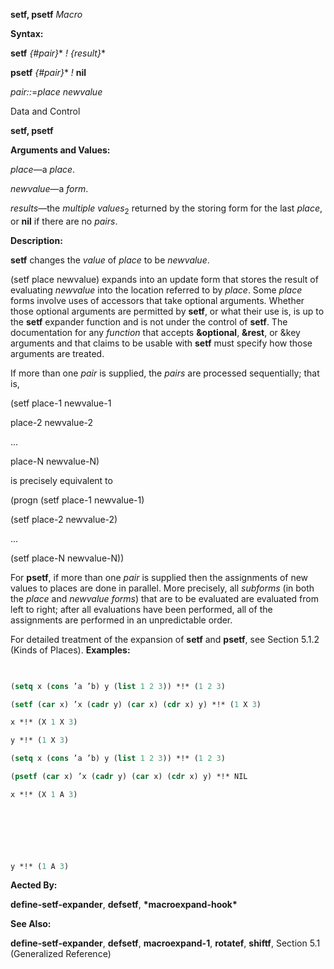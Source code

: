 **setf, psetf** *Macro* 



**Syntax:** 



**setf** *\{#pair\}*\* *! \{result\}*\* 



**psetf** *\{#pair\}*\* *!* **nil** 



*pair::*=*place newvalue* 



Data and Control 



 



 



**setf, psetf** 



**Arguments and Values:** 



*place*—a *place*. 



*newvalue*—a *form*. 



*results*—the *multiple values*<sub>2</sub> returned by the storing form for the last *place*, or **nil** if there are no *pairs*. 



**Description:** 



**setf** changes the *value* of *place* to be *newvalue*. 



(setf place newvalue) expands into an update form that stores the result of evaluating *newvalue* into the location referred to by *place*. Some *place* forms involve uses of accessors that take optional arguments. Whether those optional arguments are permitted by **setf**, or what their use is, is up to the **setf** expander function and is not under the control of **setf**. The documentation for any *function* that accepts **&amp;optional**, **&amp;rest**, or &amp;key arguments and that claims to be usable with **setf** must specify how those arguments are treated. 



If more than one *pair* is supplied, the *pairs* are processed sequentially; that is, 



(setf place-1 newvalue-1 



place-2 newvalue-2 



... 



place-N newvalue-N) 



is precisely equivalent to 



(progn (setf place-1 newvalue-1) 



(setf place-2 newvalue-2) 



... 



(setf place-N newvalue-N)) 



For **psetf**, if more than one *pair* is supplied then the assignments of new values to places are done in parallel. More precisely, all *subforms* (in both the *place* and *newvalue forms*) that are to be evaluated are evaluated from left to right; after all evaluations have been performed, all of the assignments are performed in an unpredictable order. 



For detailed treatment of the expansion of **setf** and **psetf**, see Section 5.1.2 (Kinds of Places). **Examples:**
```lisp
 

(setq x (cons ’a ’b) y (list 1 2 3)) *!* (1 2 3) 

(setf (car x) ’x (cadr y) (car x) (cdr x) y) *!* (1 X 3) 

x *!* (X 1 X 3) 

y *!* (1 X 3) 

(setq x (cons ’a ’b) y (list 1 2 3)) *!* (1 2 3) 

(psetf (car x) ’x (cadr y) (car x) (cdr x) y) *!* NIL 

x *!* (X 1 A 3) 



 

 

y *!* (1 A 3) 


```
**Aected By:** 



**define-setf-expander**, **defsetf**, **\*macroexpand-hook\*** 



**See Also:** 



**define-setf-expander**, **defsetf**, **macroexpand-1**, **rotatef**, **shiftf**, Section 5.1 (Generalized Reference) 



